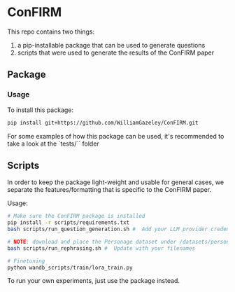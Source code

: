 # ConFIRM

This repo contains two things:

1. a pip-installable package that can be used to generate questions
2. scripts that were used to generate the results of the ConFIRM paper

## Package
### Usage

To install this package:

```bash
pip install git+https://github.com/WilliamGazeley/ConFIRM.git
```

For some examples of how this package can be used, it's recommended to take a look at the `tests/`` folder

## Scripts

In order to keep the package light-weight and usable for general cases, we separate the features/formatting that is specific to the ConFIRM paper.

Usage:
```bash
# Make sure the ConFIRM package is installed
pip install -r scripts/requirements.txt
bash scripts/run_question_generation.sh #  Add your LLM provider credentials

# NOTE: download and place the Personage dataset under /datasets/personage-nlg
bash scripts/run_rephrasing.sh #  Update with your filenames

# Finetuning
python wandb_scripts/train/lora_train.py
```

To run your own experiments, just use the package instead.

